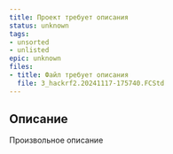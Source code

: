 ```yaml
---
title: Проект требует описания
status: unknown
tags:
- unsorted
- unlisted
epic: unknown
files:
- title: Файл требует описания
  file: 3_hackrf2.20241117-175740.FCStd
---
```



## Описание

Произвольное описание